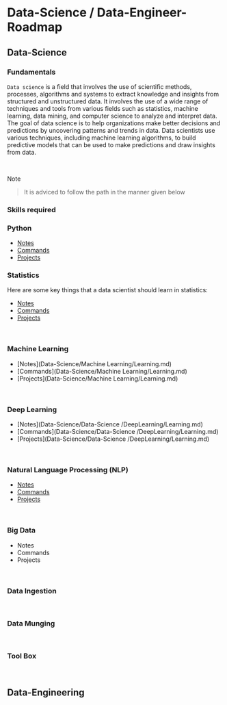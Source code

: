 # Data-Science / Data-Engineer-Roadmap

## Data-Science 

### Fundamentals

`Data science` is a field that involves the use of scientific methods, processes, algorithms and systems to extract knowledge and insights from structured and unstructured data. It involves the use of a wide range of techniques and tools from various fields such as statistics, machine learning, data mining, and computer science to analyze and interpret data. The goal of data science is to help organizations make better decisions and predictions by uncovering patterns and trends in data. Data scientists use various techniques, including machine learning algorithms, to build predictive models that can be used to make predictions and draw insights from data.

<br>

Note
> It is adviced to follow the path in the manner given below

### Skills required

### Python 

- [Notes](Data-Science/Python/README.md)
- [Commands](Data-Science/Python/README.md)
- [Projects](Data-Science/Python/README.md)


### Statistics

Here are some key things that a data scientist should learn in statistics:

<!-- 1. Probability: Probability is the study of random events, and is an essential part of statistics. A data scientist should understand basic concepts such as probability distributions, Bayes' theorem, and random variables. -->

- [Notes](Data-Science/Statistics/Learning.md)
- [Commands](Data-Science/Statistics/Learning.md)
- [Projects](Data-Science/Statistics/Learning.md)


<br>

### Machine Learning

- [Notes](Data-Science/Machine Learning/Learning.md)
- [Commands](Data-Science/Machine Learning/Learning.md)
- [Projects](Data-Science/Machine Learning/Learning.md)

<br>

### Deep Learning

- [Notes](Data-Science/Data-Science /DeepLearning/Learning.md)
- [Commands](Data-Science/Data-Science /DeepLearning/Learning.md)
- [Projects](Data-Science/Data-Science /DeepLearning/Learning.md)

<br>

### Natural Language Processing (NLP)  

- [Notes](Data-Science/NLP/Learning.md)
- [Commands](Data-Science/NLP/Learning.md)
- [Projects](Data-Science/NLP/Learning.md)

<br>

### Big Data

- Notes
- Commands
- Projects

<br>

### Data Ingestion
<br>

### Data Munging
<br>

### Tool Box

<br>

## Data-Engineering
